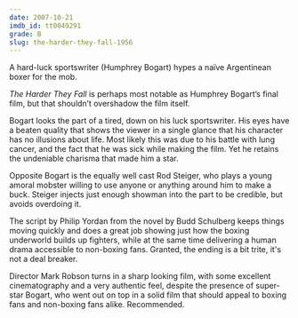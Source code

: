 ```yaml
---
date: 2007-10-21
imdb_id: tt0049291
grade: B
slug: the-harder-they-fall-1956
---
```


A hard-luck sportswriter (Humphrey Bogart) hypes a naïve Argentinean boxer for the mob.

_The Harder They Fall_ is perhaps most notable as Humphrey Bogart’s final film, but that shouldn’t overshadow the film itself.

Bogart looks the part of a tired, down on his luck sportswriter. His eyes have a beaten quality that shows the viewer in a single glance that his character has no illusions about life. Most likely this was due to his battle with lung cancer, and the fact that he was sick while making the film. Yet he retains the undeniable charisma that made him a star.

Opposite Bogart is the equally well cast Rod Steiger, who plays a young amoral mobster willing to use anyone or anything around him to make a buck. Steiger injects just enough showman into the part to be credible, but avoids overdoing it.

The script by Philip Yordan from the novel by Budd Schulberg keeps things moving quickly and does a great job showing just how the boxing underworld builds up fighters, while at the same time delivering a human drama accessible to non-boxing fans. Granted, the ending is a bit trite, it's not a deal breaker.

Director Mark Robson turns in a sharp looking film, with some excellent cinematography and a very authentic feel, despite the presence of super-star Bogart, who went out on top in a solid film that should appeal to boxing fans and non-boxing fans alike. Recommended.
